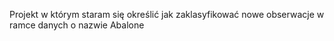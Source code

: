 Projekt w którym staram się określić jak zaklasyfikować nowe obserwacje w ramce danych o nazwie Abalone
